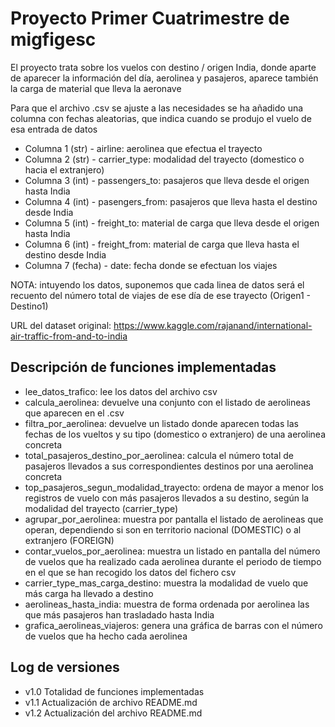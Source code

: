 # Proyecto Primer Cuatrimestre de migfigesc

El proyecto trata sobre los vuelos con destino / origen India, donde aparte de aparecer la información del día, aerolinea y pasajeros, aparece también la carga de material que lleva la aeronave

Para que el archivo .csv se ajuste a las necesidades se ha añadido una columna con fechas aleatorias, que indica cuando se produjo el vuelo
de esa entrada de datos

 - Columna 1 (str) - airline: aerolinea que efectua el trayecto
 - Columna 2 (str) - carrier_type: modalidad del trayecto (domestico o hacia el extranjero)
 - Columna 3 (int) - passengers_to: pasajeros que lleva desde el origen hasta India
 - Columna 4 (int) - pasengers_from: pasajeros que lleva hasta el destino desde India
 - Columna 5 (int) - freight_to: material de carga que lleva desde el origen hasta India
 - Columna 6 (int) - freight_from: material de carga que lleva hasta el destino desde India
 - Columna 7 (fecha) - date: fecha donde se efectuan los viajes
 
NOTA: intuyendo los datos, suponemos que cada linea de datos será el recuento del número
total de viajes de ese día de ese trayecto (Origen1 - Destino1)

URL del dataset original: https://www.kaggle.com/rajanand/international-air-traffic-from-and-to-india

## Descripción de funciones implementadas

 - lee_datos_trafico: lee los datos del archivo csv
 - calcula_aerolinea: devuelve una conjunto con el listado de aerolineas que aparecen en el .csv
 - filtra_por_aerolinea: devuelve un listado donde aparecen todas las fechas de los vueltos y su tipo (domestico o extranjero) de una aerolinea concreta
 - total_pasajeros_destino_por_aerolinea: calcula el número total de pasajeros llevados a sus correspondientes destinos por una aerolinea concreta
 - top_pasajeros_segun_modalidad_trayecto: ordena de mayor a menor los registros de vuelo con más pasajeros llevados a su destino, según la modalidad del trayecto (carrier_type)
 - agrupar_por_aerolinea: muestra por pantalla el listado de aerolineas que operan, dependiendo si son en territorio nacional (DOMESTIC) o al extranjero (FOREIGN)
 - contar_vuelos_por_aerolinea: muestra un listado en pantalla del número de vuelos que ha realizado cada aerolinea durante el periodo de tiempo en el que se han recogido los datos del fichero csv
 - carrier_type_mas_carga_destino: muestra la modalidad de vuelo que más carga ha llevado a destino
 - aerolineas_hasta_india: muestra de forma ordenada por aerolinea las que más pasajeros han trasladado hasta India
 - grafica_aerolineas_viajeros: genera una gráfica de barras con el número de vuelos que ha hecho cada aerolinea

## Log de versiones
 - v1.0 Totalidad de funciones implementadas
 - v1.1 Actualización de archivo README.md
 - v1.2 Actualización del archivo README.md
